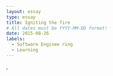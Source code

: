 ```yaml
---
layout: essay
type: essay
title: Igniting the fire
# All dates must be YYYY-MM-DD format!
date: 2015-08-26
labels:
  - Software Enginee ring
  - Learning
--- 
```























,
